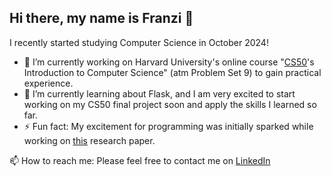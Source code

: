 ## Hi there, my name is Franzi 👋

I recently started studying Computer Science in October 2024!

- 🔭 I’m currently working on Harvard University's online course "[CS50](https://pll.harvard.edu/course/cs50-introduction-computer-science)'s Introduction to Computer Science" (atm Problem Set 9) to gain practical experience.
- 🌱 I’m currently learning about Flask, and I am very excited to start working on my CS50 final project soon and apply the skills I learned so far.
- ⚡ Fun fact: My excitement for programming was initially sparked while working on [this](https://pubmed.ncbi.nlm.nih.gov/35813705/) research paper.


📫 How to reach me: Please feel free to contact me on [LinkedIn](https://www.linkedin.com/in/franziska-sitzmann-819595320)





<!--
**franciie/franciie** is a ✨ _special_ ✨ repository because its `README.md` (this file) appears on your GitHub profile.
- 👯 I’m looking to collaborate on ...
- 🤔 I’m looking for help with ...
- 💬 Ask me about ... anything
-->
